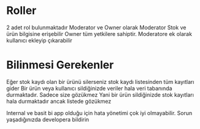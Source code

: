 ﻿

# Roller
2 adet rol bulunmaktadır
Moderator ve Owner olarak
Moderator Stok ve ürün bilgisine erişebilir 
Owner tüm yetkilere sahiptir. Moderatore ek olarak kullanıcı ekleyip çıkarabilir

# Bilinmesi Gerekenler
Eğer stok kaydı olan bir ürünü silerseniz stok kaydı listesinden tüm kayıtları gider
Bir ürün veya kullanıcı sildiğinizde veriler hala veri tabanında durmaktadır. Sadece size gözükmez
Yani bir ürün sildiğinizde stok kayıtları hala durmaktadır ancak listede gözükmez

Internal ve basit bi app olduğu için hata yönetimi çok iyi olmayabilir.
Sorun yaşadığınızda developera bildirin
